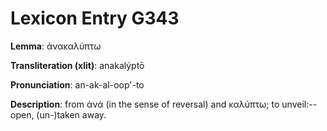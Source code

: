 # Lexicon Entry G343

**Lemma**: ἀνακαλύπτω

**Transliteration (xlit)**: anakalýptō

**Pronunciation**: an-ak-al-oop'-to

**Description**:
from ἀνά (in the sense of reversal) and καλύπτω; to unveil:--open, (un-)taken away.

